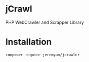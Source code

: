 # jCrawl
PHP WebCrawler and Scrapper Library

# Installation

```
composer require jeremyam/jcrawler
```